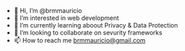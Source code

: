- 👋 Hi, I’m @brmmauricio
- 👀 I’m interested in web development
- 🌱 I’m currently learning aboout Privacy & Data Protection
- 💞️ I’m looking to collaborate on sevurity frameworks
- 📫 How to reach me brmmauricio@gmail.com

<!---
brmmauricio/brmmauricio is a ✨ special ✨ repository because its `README.md` (this file) appears on your GitHub profile.
You can click the Preview link to take a look at your changes.
--->

